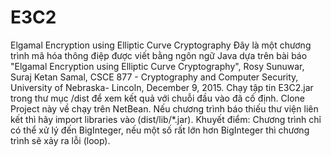 # E3C2
Elgamal Encryption using Elliptic Curve Cryptography
Đây là một chương trình mã hóa thông điệp được viết bằng ngôn ngữ Java dựa trên bài báo "Elgamal Encryption using Elliptic Curve Cryptography", Rosy Sunuwar, Suraj Ketan Samal, CSCE 877 - Cryptography and Computer Security, University of Nebraska- Lincoln, December 9, 2015.
Chạy tập tin E3C2.jar trong thư mục /dist để xem kết quả với chuỗi đầu vào đã cố định.
Clone Project này về chạy trên NetBean. Nếu chương trình báo thiếu thư viện liên kết thì hãy import libraries vào (dist/lib/*.jar).
Khuyết điểm: Chương trình chỉ có thể xử lý đến BigInteger, nếu một số rất lớn hơn BigInteger thì chương trình sẽ xảy ra lỗi (loop).